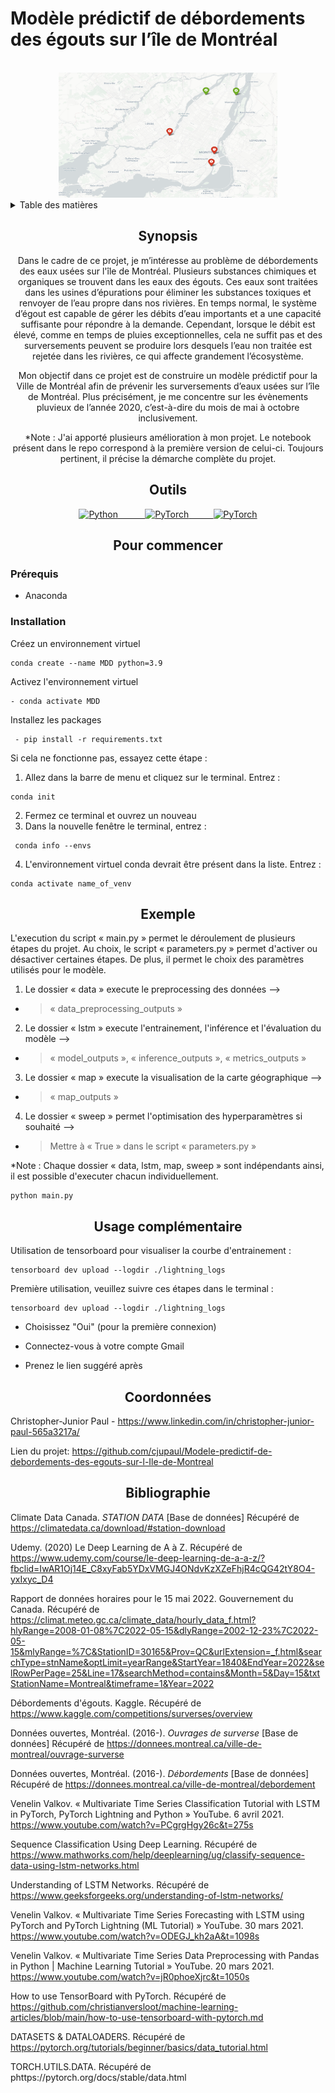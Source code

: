 # Modèle prédictif de débordements des égouts sur l’île de Montréal 

<br />
<div align="center">
  <a>
    <img src="autres\Capture.PNG" alt="Logo" width="350" height="200">
  </a>

<details div align="left">
  <summary>Table des matières</summary>
  <ol>
    <li>
      <a href="#synopsis">Synopsis</a>
    <li>
      <a href="#outils">Outils</a>
      </ul>
    <li>
      <a href="#pour commencer">Pour commencer</a>
      <ul>
        <li><a href="#Prérequis">Prérequis</a></li>
        <li><a href="#installation">Installation</a></li>
        <li><a href="#exemple">Exemple</a></li>
      </ul>
    </li>
    <li><a href="#usage complémentaire">Usage complémentaire</a></li>
    <li><a href="#coordonnées">Coordonnées</a></li>
    <li><a href="#bibliographie">Bibliographie</a></li>
  </ol>
</details>

## Synopsis

<p style='text: justify;'> Dans le cadre de ce projet, je m’intéresse au problème de débordements des eaux usées sur l'île de Montréal. Plusieurs substances chimiques et organiques se trouvent dans les eaux des égouts. Ces eaux sont traitées dans les usines d’épurations pour éliminer les substances toxiques et renvoyer de l’eau propre dans nos rivières. En temps normal, le système d’égout est capable de gérer les débits d’eau importants et a une capacité suffisante pour répondre à la demande. Cependant, lorsque le débit est élevé, comme en temps de pluies exceptionnelles, cela ne suffit pas et des surversements peuvent se produire lors desquels l’eau non traitée est rejetée dans les rivières, ce qui affecte grandement l’écosystème.

Mon objectif dans ce projet est de construire un modèle prédictif pour la Ville de Montréal afin de prévenir les surversements d’eaux usées sur l’île de Montréal. Plus précisément, je me concentre sur les évènements pluvieux de l’année 2020, c’est-à-dire du mois de mai à octobre inclusivement.

*Note : J'ai apporté plusieurs amélioration à mon projet. Le notebook présent dans le repo correspond à la première version de celui-ci. Toujours pertinent, il précise la démarche complète du projet.
 </p>

## Outils

<a href="https://www.python.org/"><img src="https://www.python.org/static/community_logos/python-logo-master-v3-TM.png" alt="Python" style="width:75px;height:35px;">&nbsp;&nbsp;&nbsp;&nbsp;&nbsp;&nbsp;&nbsp;&nbsp;&nbsp;&nbsp;
<a href="https://pytorch.org/"><img src="https://www.vectorlogo.zone/logos/pytorch/pytorch-icon.svg" alt="PyTorch" style="width:75px;height:35px;">&nbsp;&nbsp;&nbsp;&nbsp;&nbsp;&nbsp;&nbsp;&nbsp;&nbsp;&nbsp;<a href="https://www.pytorchlightning.ai/index.html"><img src="https://upload.wikimedia.org/wikipedia/commons/b/b1/PyTorch_Lightning_Logo.png" alt="PyTorch" style="width:75px;height:35px;"></a>

<div align="center">

## Pour commencer

<div align="left">

### Prérequis

* Anaconda

### Installation

Créez un environnement virtuel
```
conda create --name MDD python=3.9
```
Activez l'environnement virtuel
```
- conda activate MDD
```
Installez les packages
```
 - pip install -r requirements.txt
```
Si cela ne fonctionne pas, essayez cette étape :

  1. Allez dans la barre de menu et cliquez sur le terminal. Entrez : 
  ```
  conda init
  ```
  2. Fermez ce terminal et ouvrez un nouveau
  3. Dans la nouvelle fenêtre le terminal, entrez :
  ```
   conda info --envs
  ```
  4. L'environnement virtuel conda devrait être présent dans la liste. Entrez :
 ```
 conda activate name_of_venv
 ```

<div align="center">

## Exemple

<div align="left">

<p style='text: justify;'>
L'execution du script « main.py » permet le déroulement de plusieurs étapes du projet. Au choix, le script « parameters.py » permet d'activer ou désactiver certaines étapes. De plus, il permet le choix des paramètres utilisés pour le modèle. 

  1. Le dossier « data » execute le preprocessing des données -->
  - > « data_preprocessing_outputs »
  2. Le dossier « lstm » execute l'entrainement, l'inférence et l'évaluation du modèle  -->
  - > « model_outputs », « inference_outputs », « metrics_outputs » 
  3. Le dossier « map » execute la visualisation de la carte géographique -->
  - > « map_outputs »
  4. Le dossier « sweep » permet l'optimisation des hyperparamètres si souhaité -->
  - > Mettre à « True » dans le script « parameters.py »

*Note : Chaque dossier « data, lstm, map, sweep » sont indépendants ainsi, il est possible d'executer chacun individuellement.
</p>

```
python main.py
```

<div align="center">

## Usage complémentaire

<div align="left">

Utilisation de tensorboard pour visualiser la courbe d'entrainement :

  ```
  tensorboard dev upload --logdir ./lightning_logs
  ```
Première utilisation, veuillez suivre ces étapes dans le terminal :

  ```
  tensorboard dev upload --logdir ./lightning_logs
  ```
  
  - Choisissez "Oui" (pour la première connexion)

  - Connectez-vous à votre compte Gmail

  - Prenez le lien suggéré après

<div align="center">

## Coordonnées

<div align="left">

Christopher-Junior Paul - https://www.linkedin.com/in/christopher-junior-paul-565a3217a/

Lien du projet: https://github.com/cjupaul/Modele-predictif-de-debordements-des-egouts-sur-l-Ile-de-Montreal

<div align="center">

## Bibliographie

<div align="left">

Climate Data Canada. *STATION DATA* [Base de données] Récupéré de https://climatedata.ca/download/#station-download

Udemy. (2020) Le Deep Learning de A à Z. Récupéré de https://www.udemy.com/course/le-deep-learning-de-a-a-z/?fbclid=IwAR1Oj14E_C8xyFab5YDxVMGJ4ONdvKzXZeFhjR4cQG42tY8O4-yxIxyc_D4

Rapport de données horaires pour le 15 mai 2022. Gouvernement du Canada. Récupéré de https://climat.meteo.gc.ca/climate_data/hourly_data_f.html?hlyRange=2008-01-08%7C2022-05-15&dlyRange=2002-12-23%7C2022-05-15&mlyRange=%7C&StationID=30165&Prov=QC&urlExtension=_f.html&searchType=stnName&optLimit=yearRange&StartYear=1840&EndYear=2022&selRowPerPage=25&Line=17&searchMethod=contains&Month=5&Day=15&txtStationName=Montreal&timeframe=1&Year=2022

Débordements d'égouts. Kaggle. Récupéré de https://www.kaggle.com/competitions/surverses/overview

Données ouvertes, Montréal. (2016-). *Ouvrages de surverse* [Base de données] Récupéré de https://donnees.montreal.ca/ville-de-montreal/ouvrage-surverse

Données ouvertes, Montréal. (2016-). *Débordements* [Base de données] Récupéré de https://donnees.montreal.ca/ville-de-montreal/debordement

Venelin Valkov. « Multivariate Time Series Classification Tutorial with LSTM in PyTorch, PyTorch Lightning and Python » YouTube. 6 avril 2021. https://www.youtube.com/watch?v=PCgrgHgy26c&t=275s

Sequence Classification Using Deep Learning. Récupéré de https://www.mathworks.com/help/deeplearning/ug/classify-sequence-data-using-lstm-networks.html

Understanding of LSTM Networks. Récupéré de https://www.geeksforgeeks.org/understanding-of-lstm-networks/

Venelin Valkov. « Multivariate Time Series Forecasting with LSTM using PyTorch and PyTorch Lightning (ML Tutorial) » YouTube. 30 mars 2021. https://www.youtube.com/watch?v=ODEGJ_kh2aA&t=1098s

Venelin Valkov. « Multivariate Time Series Data Preprocessing with Pandas in Python | Machine Learning Tutorial » YouTube. 20 mars 2021. https://www.youtube.com/watch?v=jR0phoeXjrc&t=1050s

How to use TensorBoard with PyTorch. Récupéré de https://github.com/christianversloot/machine-learning-articles/blob/main/how-to-use-tensorboard-with-pytorch.md

DATASETS & DATALOADERS. Récupéré de https://pytorch.org/tutorials/beginner/basics/data_tutorial.html

TORCH.UTILS.DATA. Récupéré de phttps://pytorch.org/docs/stable/data.html

